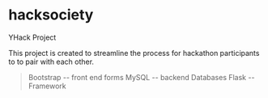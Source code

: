 # hacksociety
YHack Project

This project is created to streamline the process for hackathon participants to to pair with each other. 


> Bootstrap -- front end forms 
> MySQL -- backend Databases
> Flask -- Framework
